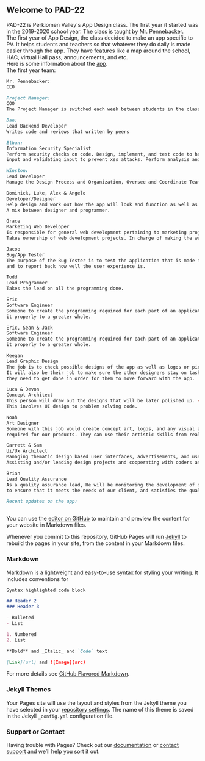 ## Welcome to PAD-22
PAD-22 is Perkiomen Valley's App Design class. The first year it started was in the 2019-2020 school year. The class is taught by Mr. Pennebacker. 
<br/>
The first year of App Design, the class decided to make an app specific to PV. It helps students and teachers so that whatever they do daily is made easier through the app. They have features like a map around the school, HAC, virtual Hall pass, announcements, and etc.
<br/>
Here is some information about the [app](pvapp.md).
<br/>
The first year team:
<br/>
```markdown
Mr. Pennebacker:
CEO
```
```markdown
Project Manager:
COO
The Project Manager is switched each week between students in the class.
```
```markdown
Dan:
Lead Backend Developer
Writes code and reviews that written by peers
```
```markdown
Ethan:
Information Security Specialist
Perform security checks on code. Design, implement, and test code to help improve security. Sanitizing <br/>
input and validating input to prevent xss attacks. Perform analysis and diagnose client issues.
```
```markdown
Winston:
Lead Developer
Manage the Design Process and Organization, Oversee and Coordinate Teams, Set Deadlines and Timelines
```
```markdown
Dominick, Luke, Alex & Angelo
Developer/Designer
Help design and work out how the app will look and function as well as help with programming/debugging.<br/>
A mix between designer and programmer.
```
```markdown
Grace
Marketing Web Developer 
Is responsible for general web development pertaining to marketing projects and digital marketing. <br/>
Takes ownership of web development projects. In charge of making the website and making updates as needed.
```
```markdown
Jacob
Bug/App Tester 
The purpose of the Bug Tester is to test the application that is made for any errors, missing details,<br/>
and to report back how well the user experience is.
```
```markdown
Todd
Lead Programmer 
Takes the lead on all the programming done.
```
```markdown
Eric
Software Engineer
Someone to create the programming required for each part of an application to run and implement <br/>
it properly to a greater whole.
```
```markdown
Eric, Sean & Jack
Software Engineer
Someone to create the programming required for each part of an application to run and implement <br/>
it properly to a greater whole.
```
```markdown
Keegan
Lead Graphic Design
The job is to check possible designs of the app as well as logos or pictures. <br/>
It will also be their job to make sure the other designers stay on task and get what <br/>
they need to get done in order for them to move forward with the app.
```
```markdown
Luca & Devon
Concept Architect
This person will draw out the designs that will be later polished up. <br/>
This involves UI design to problem solving code.
```
```markdown
Noah
Art Designer
Someone with this job would create concept art, logos, and any visual advertisements that are <br/>
required for our products. They can use their artistic skills from real life and apply them to an online workplace.
```
```markdown
Garrett & Sam
Ui/Ux Architect
Managing thematic design based user interfaces, advertisements, and user experience.<br/>
Assisting and/or leading design projects and cooperating with coders and designers.
```
```markdown
Brian
Lead Quality Assurance
As a quality assurance lead, He will be monitoring the development of our application in order <br/>
to ensure that it meets the needs of our client, and satisfies the quality guidelines that people expect from us.
```


```markdown
Recent updates on the app:



```





























You can use the [editor on GitHub](https://github.com/jblasek/Pad22/edit/master/index.md) to maintain and preview the content for your website in Markdown files.

Whenever you commit to this repository, GitHub Pages will run [Jekyll](https://jekyllrb.com/) to rebuild the pages in your site, from the content in your Markdown files.

### Markdown

Markdown is a lightweight and easy-to-use syntax for styling your writing. It includes conventions for

```markdown
Syntax highlighted code block

## Header 2
### Header 3

- Bulleted
- List

1. Numbered
2. List

**Bold** and _Italic_ and `Code` text

[Link](url) and ![Image](src)
```

For more details see [GitHub Flavored Markdown](https://guides.github.com/features/mastering-markdown/).

### Jekyll Themes

Your Pages site will use the layout and styles from the Jekyll theme you have selected in your [repository settings](https://github.com/jblasek/Pad22/settings). The name of this theme is saved in the Jekyll `_config.yml` configuration file.

### Support or Contact

Having trouble with Pages? Check out our [documentation](https://help.github.com/categories/github-pages-basics/) or [contact support](https://github.com/contact) and we’ll help you sort it out.
